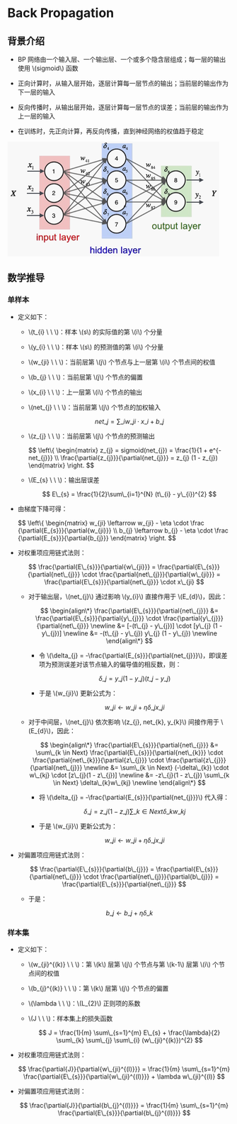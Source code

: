 <script type="text/javascript" src="http://cdn.mathjax.org/mathjax/latest/MathJax.js?config=default"></script>

# Back Propagation

## 背景介绍

- BP 网络由一个输入层、一个输出层、一个或多个隐含层组成；每一层的输出使用 \\(sigmoid\\) 函数

- 正向计算时，从输入层开始，逐层计算每一层节点的输出；当前层的输出作为下一层的输入

- 反向传播时，从输出层开始，逐层计算每一层节点的误差；当前层的输出作为上一层的输入

- 在训练时，先正向计算，再反向传播，直到神经网络的权值趋于稳定

![img](images/bp.png)

## 数学推导

### 单样本

- 定义如下：

	- \\(t\_{i} \ \ \\)：样本 \\(s\\) 的实际值的第 \\(i\\) 个分量
	
	- \\(y\_{i} \ \ \\)：样本 \\(s\\) 的预测值的第 \\(i\\) 个分量

	- \\(w\_{ji} \ \ \\)：当前层第 \\(j\\) 个节点与上一层第 \\(i\\) 个节点间的权值

	- \\(b\_{j} \ \ \\)：当前层第 \\(j\\) 个节点的偏置

	- \\(x\_{i} \ \ \\)：上一层第 \\(i\\) 个节点的输出

	- \\(net\_{j} \ \ \\)：当前层第 \\(j\\) 个节点的加权输入

		$$ net\_{j} = \sum\_{i}w\_{ji} \cdot x\_{i} + b\_{j} $$
	
	- \\(z\_{j} \ \ \\)：当前层第 \\(j\\) 个节点的预测输出

		$$
		\\left\\{ \begin{matrix}
		z\_{j} = sigmoid(net\_{j}) = \frac{1}{1 + e^{-net\_{j}}} \\\\
		\frac{\partial{z\_{j}}}{\partial{net\_{j}}} = z\_{j} (1 - z\_{j})
		\end{matrix} \\right\.
		$$	

	- \\(E\_{s} \ \ \\)：输出层误差

		$$ E\_{s} = \frac{1}{2}\sum\_{i=1}^{N} (t\_{i} - y\_{i})^{2} $$

- 由梯度下降可得：

	$$
	\\left\\{ \begin{matrix}
	w\_{ji} \leftarrow w\_{ji} - \eta \cdot \frac {\partial{E\_{s}}}{\partial{w\_{ji}}} \\\\
	b\_{j} \leftarrow b\_{j} - \eta \cdot \frac {\partial{E\_{s}}}{\partial{b\_{j}}}
	\end{matrix} \\right\.
	$$

- 对权重项应用链式法则：

	$$ \frac{\partial{E\_{s}}}{\partial{w\_{ji}}} = \frac{\partial{E\_{s}}}{\partial{net\_{j}}} \cdot \frac{\partial{net\_{j}}}{\partial{w\_{ji}}} = \frac{\partial{E\_{s}}}{\partial{net\_{j}}} \cdot x\_{ji} $$

	- 对于输出层，\\(net\_{j}\\) 通过影响 \\(y\_{i}\\) 直接作用于 \\(E\_{d}\\)，因此：

		$$
		\begin{align\*}
		\frac{\partial{E\_{s}}}{\partial{net\_{j}}} &= \frac{\partial{E\_{s}}}{\partial{y\_{j}}} \cdot \frac{\partial{y\_{j}}}{\partial{net\_{j}}} \newline
		&= [-(t\_{j} - y\_{j})] \cdot [y\_{j} (1 - y\_{j})] \newline
		&= -(t\_{j} - y\_{j}) y\_{j} (1 - y\_{j}) \newline
		\end{align\*}
		$$
	
		- 令 \\(\delta\_{j} = -\frac{\partial{E\_{s}}}{\partial{net\_{j}}}\\)，即误差项为预测误差对该节点输入的偏导值的相反数，则：

			$$ \delta\_{j} = y\_{j} (1 - y\_{j}) (t\_{j} - y\_{j}) $$
		
		- 于是 \\(w\_{ji}\\) 更新公式为：

			$$ w\_{ji} \leftarrow w\_{ji} + \eta\delta\_{j}x\_{ji} $$
	
	- 对于中间层，\\(net\_{j}\\) 依次影响 \\(z\_{j}, net\_{k}, y\_{k}\\) 间接作用于 \\(E\_{d}\\)，因此：

		$$
		\begin{align\*}
		\frac{\partial{E\_{s}}}{\partial{net\_{j}}} &= \sum\_{k \in Next} \frac{\partial{E\_{s}}}{\partial{net\_{k}}} \cdot \frac{\partial{net\_{k}}}{\partial{z\_{j}}} \cdot \frac{\partial{z\_{j}}}{\partial{net\_{j}}} \newline
		&= \sum\_{k \in Next} (-\delta\_{k}) \cdot w\_{kj} \cdot [z\_{j}(1 - z\_{j})] \newline
		&= -z\_{j}(1 - z\_{j}) \sum\_{k \in Next} \delta\_{k}w\_{kj} \newline
		\end{align\*}
		$$
	
		- 将 \\(\delta\_{j} = -\frac{\partial{E\_{s}}}{\partial{net\_{j}}}\\) 代入得：

			$$ \delta\_{j} = z\_{j}(1 - z\_{j}) \sum\_{k \in Next} \delta\_{k} w\_{kj} $$

		- 于是 \\(w\_{ji}\\) 更新公式为：

			$$ w\_{ji} \leftarrow w\_{ji} + \eta\delta\_{j}x\_{ji} $$

- 对偏置项应用链式法则：

	$$ \frac{\partial{E\_{s}}}{\partial{b\_{j}}} = \frac{\partial{E\_{s}}}{\partial{net\_{j}}} \cdot \frac{\partial{net\_{j}}}{\partial{b\_{j}}} = \frac{\partial{E\_{s}}}{\partial{net\_{j}}} $$
	
	- 于是：

		$$ b\_{j} \leftarrow b\_{j} + \eta\delta\_{k}$$

### 样本集

- 定义如下：

	- \\(w\_{ji}^{(k)} \ \ \\)：第 \\(k\\) 层第 \\(j\\) 个节点与第 \\(k-1\\) 层第 \\(i\\) 个节点间的权值

	- \\(b\_{j}^{(k)} \ \ \\)：第 \\(k\\) 层第 \\(j\\) 个节点的偏置

	- \\(\lambda \ \ \\)：\\(L\_{2}\\) 正则项的系数

	- \\(J \ \ \\)：样本集上的损失函数

		$$ J = \frac{1}{m} \sum\_{s=1}^{m} E\_{s} + \frac{\lambda}{2} \sum\_{k} \sum\_{j} \sum\_{i} (w\_{ji}^{(k)})^{2} $$

- 对权重项应用链式法则：

	$$ \frac{\partial{J}}{\partial{w\_{ji}^{(l)}}} = \frac{1}{m} \sum\_{s=1}^{m} \frac{\partial{E\_{s}}}{\partial{w\_{ji}^{(l)}}} + \lambda w\_{ji}^{(l)} $$

- 对偏置项应用链式法则：

	$$ \frac{\partial{J}}{\partial{b\_{j}^{(l)}}} = \frac{1}{m} \sum\_{s=1}^{m} \frac{\partial{E\_{s}}}{\partial{b\_{j}^{(l)}}} $$